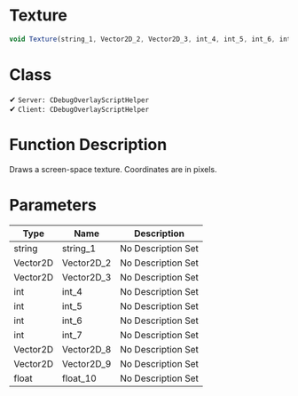 # Texture
```js	
void Texture(string_1, Vector2D_2, Vector2D_3, int_4, int_5, int_6, int_7, Vector2D_8, Vector2D_9, float_10)
```
# Class
✔ `Server: CDebugOverlayScriptHelper`  
✔ `Client: CDebugOverlayScriptHelper`  

# Function Description
Draws a screen-space texture. Coordinates are in pixels.
# Parameters
Type|Name|Description
--|--|--
string|string_1|No Description Set
Vector2D|Vector2D_2|No Description Set
Vector2D|Vector2D_3|No Description Set
int|int_4|No Description Set
int|int_5|No Description Set
int|int_6|No Description Set
int|int_7|No Description Set
Vector2D|Vector2D_8|No Description Set
Vector2D|Vector2D_9|No Description Set
float|float_10|No Description Set
